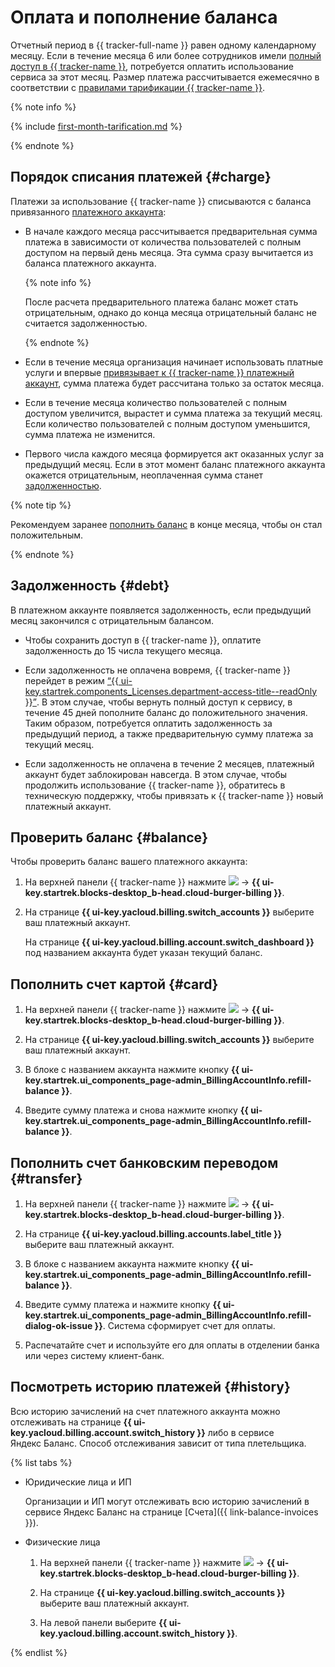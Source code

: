 # Оплата и пополнение баланса

Отчетный период в {{ tracker-full-name }} равен одному календарному месяцу. Если в течение месяца 6 или более сотрудников имели [полный доступ в {{ tracker-name }}](access.md), потребуется оплатить использование сервиса за этот месяц. Размер платежа рассчитывается ежемесячно в соответствии с [правилами тарификации {{ tracker-name }}](pricing.md).

  {% note info %}

  {% include [first-month-tarification.md](../_includes/tracker/first-month-tarification.md) %}

  {% endnote %}

## Порядок списания платежей {#charge}

Платежи за использование {{ tracker-name }} списываются с баланса привязанного [платежного аккаунта](billing-account.md):

* В начале каждого месяца рассчитывается предварительная сумма платежа в зависимости от количества пользователей с полным доступом на первый день месяца. Эта сумма сразу вычитается из баланса платежного аккаунта.  

  {% note info %}

  После расчета предварительного платежа баланс может стать отрицательным, однако до конца месяца отрицательный баланс не считается задолженностью.

  {% endnote %}

* Если в течение месяца организация начинает использовать платные услуги и впервые [привязывает к {{ tracker-name }}  платежный аккаунт](billing-account.md#bind), сумма платежа будет рассчитана только за остаток месяца. 

* Если в течение месяца количество пользователей с полным доступом увеличится, вырастет и сумма платежа за текущий месяц. Если количество пользователей с полным доступом уменьшится, сумма платежа не изменится.

* Первого числа каждого месяца формируется акт оказанных услуг за предыдущий месяц. Если в этот момент баланс платежного аккаунта окажется отрицательным, неоплаченная сумма станет [задолженностью](#debt). 

{% note tip %}

Рекомендуем заранее [пополнить баланс](#card) в конце месяца, чтобы он стал положительным.

{% endnote %}


## Задолженность {#debt}

В платежном аккаунте появляется задолженность, если предыдущий месяц закончился с отрицательным балансом. 

* Чтобы сохранить доступ в {{ tracker-name }}, оплатите задолженность до 15 числа текущего месяца.

* Если задолженность не оплачена вовремя, {{ tracker-name }} перейдет в режим [<q>{{ ui-key.startrek.components_Licenses.department-access-title--readOnly }}</q>](access.md#readonly). В этом случае, чтобы вернуть полный доступ к сервису, в течение 45 дней пополните баланс до положительного значения. Таким образом, потребуется оплатить задолженность за предыдущий период, а также предварительную сумму платежа за текущий месяц.

* Если задолженность не оплачена в течение 2 месяцев, платежный аккаунт будет заблокирован навсегда. В этом случае, чтобы продолжить использование {{ tracker-name }}, обратитесь в техническую поддержку, чтобы привязать к {{ tracker-name }} новый платежный аккаунт.


## Проверить баланс {#balance}

Чтобы проверить баланс вашего платежного аккаунта:

1. На верхней панели {{ tracker-name }} нажмите ![](../_assets/tracker/tracker-burger.png) → **{{ ui-key.startrek.blocks-desktop_b-head.cloud-burger-billing }}**.

1. На странице **{{ ui-key.yacloud.billing.switch_accounts }}** выберите ваш платежный аккаунт.  

   На странице **{{ ui-key.yacloud.billing.account.switch_dashboard }}** под названием аккаунта будет указан текущий баланс. 

## Пополнить счет картой {#card}

1. На верхней панели {{ tracker-name }} нажмите ![](../_assets/tracker/tracker-burger.png) → **{{ ui-key.startrek.blocks-desktop_b-head.cloud-burger-billing }}**.

1. На странице **{{ ui-key.yacloud.billing.switch_accounts }}** выберите ваш платежный аккаунт.  

1. В блоке с названием аккаунта нажмите кнопку **{{ ui-key.startrek.ui_components_page-admin_BillingAccountInfo.refill-balance }}**.

1. Введите сумму платежа и снова нажмите кнопку **{{ ui-key.startrek.ui_components_page-admin_BillingAccountInfo.refill-balance }}**.

## Пополнить счет банковским переводом {#transfer}

1. На верхней панели {{ tracker-name }} нажмите ![](../_assets/tracker/tracker-burger.png) → **{{ ui-key.startrek.blocks-desktop_b-head.cloud-burger-billing }}**.

1. На странице **{{ ui-key.yacloud.billing.accounts.label_title }}** выберите ваш платежный аккаунт.  

1. В блоке с названием аккаунта нажмите кнопку **{{ ui-key.startrek.ui_components_page-admin_BillingAccountInfo.refill-balance }}**.

1. Введите сумму платежа и нажмите кнопку **{{ ui-key.startrek.ui_components_page-admin_BillingAccountInfo.refill-dialog-ok-issue }}**. Система сформирует счет для оплаты. 

1. Распечатайте счет и используйте его для оплаты в отделении банка или через систему клиент-банк.

## Посмотреть историю платежей {#history}

Всю историю зачислений на счет платежного аккаунта можно отслеживать на странице **{{ ui-key.yacloud.billing.account.switch_history }}** либо в сервисе Яндекс&#160;Баланс. Способ отслеживания зависит от типа плетельщика.

{% list tabs %}

- Юридические лица и ИП
  
  Организации и ИП могут отслеживать всю историю зачислений в сервисе Яндекс&#160;Баланс на странице [Счета]({{ link-balance-invoices }}).
  
- Физические лица

  1. На верхней панели {{ tracker-name }} нажмите ![](../_assets/tracker/tracker-burger.png) → **{{ ui-key.startrek.blocks-desktop_b-head.cloud-burger-billing }}**.

  1. На странице **{{ ui-key.yacloud.billing.switch_accounts }}** выберите ваш платежный аккаунт.  

  1. На левой панели выберите **{{ ui-key.yacloud.billing.account.switch_history }}**.
  
{% endlist %}